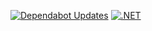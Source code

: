 [![Dependabot Updates](https://github.com/SolidProgramming/AniWorldReminder_API/actions/workflows/dependabot/dependabot-updates/badge.svg?branch=master)](https://github.com/SolidProgramming/AniWorldReminder_API/actions/workflows/dependabot/dependabot-updates)
[![.NET](https://github.com/SolidProgramming/AniWorldReminder_API/actions/workflows/dotnet.yml/badge.svg?branch=master)](https://github.com/SolidProgramming/AniWorldReminder_API/actions/workflows/dotnet.yml)
